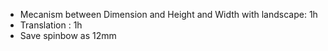 - Mecanism between Dimension and Height and Width with landscape: 1h
- Translation : 1h
- Save  spinbow as 12mm


